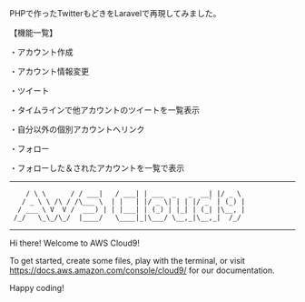 PHPで作ったTwitterもどきをLaravelで再現してみました。

【機能一覧】

・アカウント作成

・アカウント情報変更

・ツイート

・タイムラインで他アカウントのツイートを一覧表示

・自分以外の個別アカウントへリンク

・フォロー

・フォローした＆されたアカウントを一覧で表示

___        ______     ____ _                 _  ___  
        / \ \      / / ___|   / ___| | ___  _   _  __| |/ _ \ 
       / _ \ \ /\ / /\___ \  | |   | |/ _ \| | | |/ _` | (_) |
      / ___ \ V  V /  ___) | | |___| | (_) | |_| | (_| |\__, |
     /_/   \_\_/\_/  |____/   \____|_|\___/ \__,_|\__,_|  /_/ 
 ----------------------------------------------------------------- 


Hi there! Welcome to AWS Cloud9!

To get started, create some files, play with the terminal,
or visit https://docs.aws.amazon.com/console/cloud9/ for our documentation.

Happy coding!
